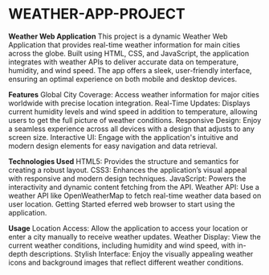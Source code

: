 # WEATHER-APP-PROJECT

**Weather Web Application**
This project is a dynamic Weather Web Application that provides real-time weather information for main cities across the globe. Built using HTML, CSS, and JavaScript, the application integrates with weather APIs to deliver accurate data on temperature, humidity, and wind speed. The app offers a sleek, user-friendly interface, ensuring an optimal experience on both mobile and desktop devices.

**Features**
Global City Coverage: Access weather information for major cities worldwide with precise location integration.
Real-Time Updates: Displays current humidity levels and wind speed in addition to temperature, allowing users to get the full picture of weather conditions.
Responsive Design: Enjoy a seamless experience across all devices with a design that adjusts to any screen size.
Interactive UI: Engage with the application's intuitive and modern design elements for easy navigation and data retrieval.

**Technologies Used**
HTML5: Provides the structure and semantics for creating a robust layout.
CSS3: Enhances the application’s visual appeal with responsive and modern design techniques.
JavaScript: Powers the interactivity and dynamic content fetching from the API.
Weather API: Use a weather API like OpenWeatherMap to fetch real-time weather data based on user location.
Getting Started
eferred web browser to start using the application.

**Usage**
Location Access: Allow the application to access your location or enter a city manually to receive weather updates.
Weather Display: View the current weather conditions, including humidity and wind speed, with in-depth descriptions.
Stylish Interface: Enjoy the visually appealing weather icons and background images that reflect different weather conditions.
